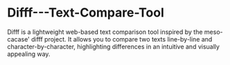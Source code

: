 # Difff---Text-Compare-Tool
Difff is a lightweight web-based text comparison tool inspired by the meso-cacase' difff project. It allows you to compare two texts line-by-line and character-by-character, highlighting differences in an intuitive and visually appealing way.
